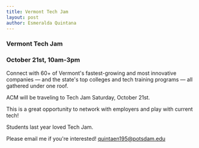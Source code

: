 ```yaml
---
title: Vermont Tech Jam
layout: post
author: Esmeralda Quintana
---
```

### Vermont Tech Jam
### October 21st, 10am-3pm
Connect with 60+ of Vermont's fastest-growing and most innovative companies — and the state's top colleges and tech training programs — all gathered under one roof.


ACM will be traveling to Tech Jam Saturday, October 21st.

This is a great opportunity to network with employers and play with current tech!

Students last year loved Tech Jam.

Please email me if you're interested! quintaen195@potsdam.edu
